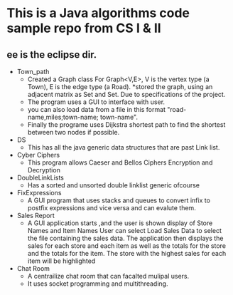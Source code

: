 # This is a Java algorithms code sample repo from CS I & II
## ee is the eclipse dir. 
* Town_path
   * Created a Graph class  For Graph<V,E>,  V is the vertex type (a Town), E is the edge type (a Road). 
   *stored the graph, using an adjacent matrix as Set<Town> and Set<Road>. Due to specifications of the project.
   * The program uses a GUI to interface with user.
   * you can also load data from a file in this format "road-name,miles;town-name; town-name".
   * Finally the programe uses Dijkstra shortest path to find the shortest between two nodes if possible.
* DS 
   * This has all the java generic data structures that are past Link list.
* Cyber Ciphers 
   * This program allows Caeser and Bellos Ciphers Encryption and Decryption 
* DoubleLinkLists 
   * Has a sorted and unsorted double linklist generic ofcourse 
* FixExpressions 
   * A GUI program that uses stacks and queues to convert infix to postfix expressions and vice versa and can evalute them. 
 * Sales Report 
   * A GUI application starts ,and the user is shown display of Store Names and Item Names User can select Load Sales Data to select the file containing the sales data. The application then displays the sales for each store and each item as well as the totals for the store and the totals for the item. The store with the highest sales for each item will be highlighted 
* Chat Room 
   * A centrailize chat room that can facalted mulipal users. 
   * It uses socket programming and multithreading.
